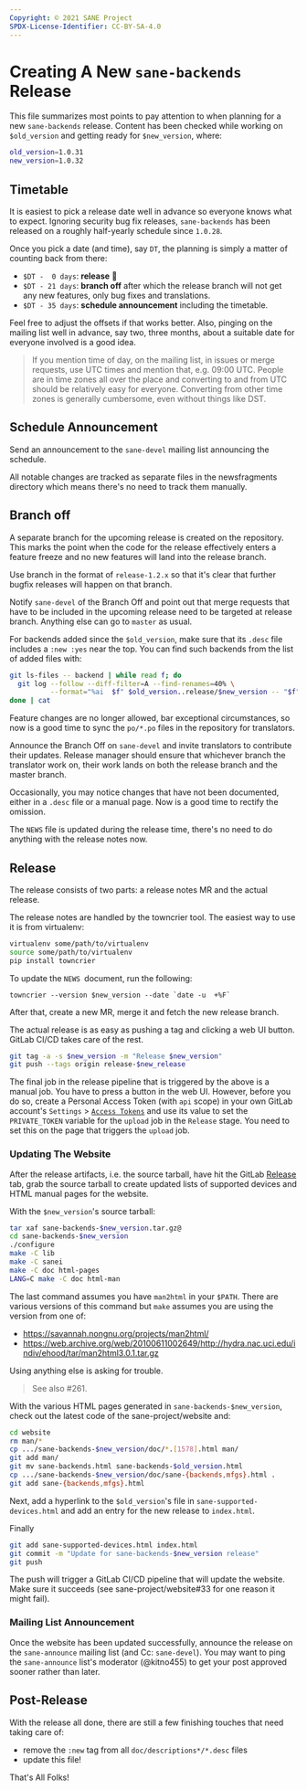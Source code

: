 ```yaml
---
Copyright: © 2021 SANE Project
SPDX-License-Identifier: CC-BY-SA-4.0
---
```


# Creating A New `sane-backends` Release

This file summarizes most points to pay attention to when planning for
a new `sane-backends` release.  Content has been checked while working
on `$old_version` and getting ready for `$new_version`, where:

``` sh
old_version=1.0.31
new_version=1.0.32
```

## Timetable

It is easiest to pick a release date well in advance so everyone knows
what to expect.  Ignoring security bug fix releases, `sane-backends`
has been released on a roughly half-yearly schedule since `1.0.28`.

Once you pick a date (and time), say `DT`, the planning is simply a
matter of counting back from there:

 - `$DT -  0 days`: **release** :confetti_ball:
 - `$DT - 21 days`: **branch off** after which the release branch will not get any new features,
   only bug fixes and translations.
 - `$DT - 35 days`: **schedule announcement** including the timetable.

Feel free to adjust the offsets if that works better.  Also, pinging
on the mailing list well in advance, say two, three months, about a
suitable date for everyone involved is a good idea.

> If you mention time of day, on the mailing list, in issues or merge
> requests, use UTC times and mention that, e.g. 09:00 UTC.  People
> are in time zones all over the place and converting to and from UTC
> should be relatively easy for everyone.  Converting from other
> time zones is generally cumbersome, even without things like DST.

## Schedule Announcement

Send an announcement to the `sane-devel` mailing list announcing the schedule.

All notable changes are tracked as separate files in the newsfragments directory which means there's
no need to track them manually.

## Branch off

A separate branch for the upcoming release is created on the repository. This marks the point when
the code for the release effectively enters a feature freeze and no new features will land into
the release branch.

Use branch in the format of `release-1.2.x` so that it's clear that further bugfix releases will
happen on that branch.

Notify `sane-devel` of the Branch Off and point out that merge requests that have to be included
in the upcoming release need to be targeted at release branch. Anything else can go to `master` as
usual.

For backends added since the `$old_version`, make sure that its
`.desc` file includes a `:new :yes` near the top.  You can find such
backends from the list of added files with:

``` sh
git ls-files -- backend | while read f; do
  git log --follow --diff-filter=A --find-renames=40% \
          --format="%ai  $f" $old_version..release/$new_version -- "$f"
done | cat
```

Feature changes are no longer allowed, bar exceptional circumstances, so now is a good time to
sync the `po/*.po` files in the repository for translators.

Announce the Branch Off on `sane-devel` and invite translators to contribute their updates.
Release manager should ensure that whichever branch the translator work on, their work lands on
both the release branch and the master branch.

Occasionally, you may notice changes that have not been documented,
either in a `.desc` file or a manual page.  Now is a good time to
rectify the omission.

The `NEWS` file is updated during the release time, there's no need to do anything with the
release notes now.

## Release

The release consists of two parts: a release notes MR and the actual release.

The release notes are handled by the towncrier tool. The easiest way to use it is from virtualenv:

``` sh
virtualenv some/path/to/virtualenv
source some/path/to/virtualenv
pip install towncrier
```

To update the `NEWS `document, run the following:

```
towncrier --version $new_version --date `date -u  +%F`
```

After that, create a new MR, merge it and fetch the new release branch.

The actual release is as easy as pushing a tag and clicking a web UI button.  GitLab CI/CD
takes care of the rest.

``` sh
git tag -a -s $new_version -m "Release $new_version"
git push --tags origin release-$new_release
```

The final job in the release pipeline that is triggered by the above
is a manual job.  You have to press a button in the web UI.  However,
before you do so, create a Personal Access Token (with `api` scope) in
your own GitLab account's `Settings` > [`Access Tokens`][] and use its
value to set the `PRIVATE_TOKEN` variable for the `upload` job in the
`Release` stage.  You need to set this on the page that triggers the
`upload` job.

 [`Access Tokens`]: https://gitlab.com/-/profile/personal_access_tokens
 [`CI/CD`]: https://gitlab.com/sane-project/backends/-/settings/ci_cd

### Updating The Website

After the release artifacts, i.e. the source tarball, have hit the
GitLab [Release][] tab, grab the source tarball to create updated
lists of supported devices and HTML manual pages for the website.

With the `$new_version`'s source tarball:

``` sh
tar xaf sane-backends-$new_version.tar.gz@
cd sane-backends-$new_version
./configure
make -C lib
make -C sanei
make -C doc html-pages
LANG=C make -C doc html-man
```

The last command assumes you have `man2html` in your `$PATH`.  There
are various versions of this command but `make` assumes you are using
the version from one of:

- https://savannah.nongnu.org/projects/man2html/
- https://web.archive.org/web/20100611002649/http://hydra.nac.uci.edu/indiv/ehood/tar/man2html3.0.1.tar.gz

Using anything else is asking for trouble.

> See also #261.

With the various HTML pages generated in `sane-backends-$new_version`,
check out the latest code of the sane-project/website and:

``` sh
cd website
rm man/*
cp .../sane-backends-$new_version/doc/*.[1578].html man/
git add man/
git mv sane-backends.html sane-backends-$old_version.html
cp .../sane-backends-$new_version/doc/sane-{backends,mfgs}.html .
git add sane-{backends,mfgs}.html
```

Next, add a hyperlink to the `$old_version`'s file in
`sane-supported-devices.html` and add an entry for the new release to
`index.html`.

Finally

``` sh
git add sane-supported-devices.html index.html
git commit -m "Update for sane-backends-$new_version release"
git push
```

The push will trigger a GitLab CI/CD pipeline that will update the
website.  Make sure it succeeds (see sane-project/website#33 for one
reason it might fail).

 [Release]: https://gitlab.com/sane-project/backends/-/releases

### Mailing List Announcement

Once the website has been updated successfully, announce the release
on the `sane-announce` mailing list (and Cc: `sane-devel`).  You may
want to ping the `sane-announce` list's moderator (@kitno455) to get
your post approved sooner rather than later.

## Post-Release

With the release all done, there are still a few finishing touches that need taking care of:

* remove the `:new` tag from all `doc/descriptions*/*.desc` files
* update this file!

That's All Folks!
